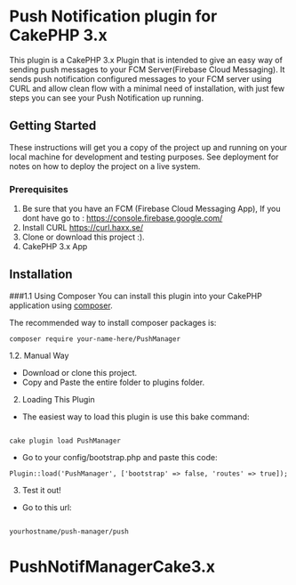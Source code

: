 # Push Notification plugin for CakePHP 3.x 
This plugin is a  CakePHP 3.x Plugin that is intended to give an easy way of sending push messages to your FCM Server(Firebase Cloud Messaging). 
It sends push notification configured messages to your FCM server using CURL and allow clean flow with a minimal need of installation, with just few steps you can see your Push Notification up running. 

## Getting Started
These instructions will get you a copy of the project up and running on your local machine for development and testing purposes. See deployment for notes on how to deploy the project on a live system.

### Prerequisites
1. Be sure that you have an FCM (Firebase Cloud Messaging App), If you dont have go to : https://console.firebase.google.com/
2. Install CURL https://curl.haxx.se/
3. Clone or download this project :).
4. CakePHP 3.x App 


## Installation
###1.1 Using Composer
You can install this plugin into your CakePHP application using [composer](http://getcomposer.org).

The recommended way to install composer packages is:

```
composer require your-name-here/PushManager
```
1.2. Manual Way 
- Download or clone this project. 
- Copy and Paste the entire folder to plugins folder. 

2. Loading This Plugin
- The easiest way to load this plugin is use this bake command: 
```

cake plugin load PushManager
```
- Go to your config/bootstrap.php and paste this code:
```
Plugin::load('PushManager', ['bootstrap' => false, 'routes' => true]);
```
3. Test it out!
- Go to this url: 
```

yourhostname/push-manager/push 
```
# PushNotifManagerCake3.x
